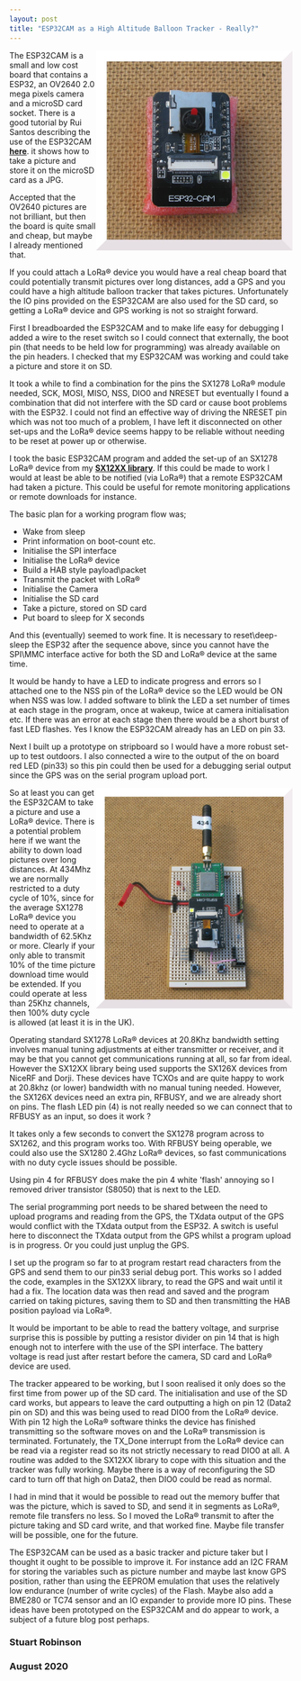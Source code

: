 ```yaml
---
layout: post
title: "ESP32CAM as a High Altitude Balloon Tracker - Really?"
---
```


<img align="right" src="/images/ESP32CAM.jpg" width="350">


The ESP32CAM is a small and low cost board that contains a ESP32, an OV2640 2.0 mega pixels camera and a microSD card socket. There is a good tutorial by Rui Santos describing the use of the ESP32CAM **[here](https://randomnerdtutorials.com/esp32-cam-take-photo-save-microsd-card/)**. it shows how to take a picture and store it on the microSD card as a JPG. 

Accepted that the OV2640 pictures are not brilliant, but then the board is quite small and cheap, but maybe I already mentioned that. 

If you could attach a LoRa® device you would have a real cheap board that could potentially transmit pictures over long distances, add a GPS and you could have a high altitude balloon tracker that takes pictures. Unfortunately the IO pins provided on the ESP32CAM are also used for the SD card, so getting a LoRa® device and GPS working is not so straight forward. 

First I breadboarded the ESP32CAM and to make life easy for debugging I added a wire to the reset switch so I could connect that externally, the boot pin (that needs to be held low for programming) was already available on the pin headers. I checked that my ESP32CAM was working and could take a picture and store it on SD.

It took a while to find a combination for the pins the SX1278 LoRa® module needed, SCK, MOSI, MISO, NSS, DIO0 and NRESET but eventually I found a combination that did not interfere with the SD card or cause boot problems with the ESP32. I could not find an effective way of driving the NRESET pin which was not too much of a problem, I have left it disconnected on other set-ups and the LoRa® device seems happy to be reliable without needing to be reset at power up or otherwise. 

I took the basic ESP32CAM program and added the set-up of an SX1278 LoRa® device from my [**SX12XX library**](https://github.com/StuartsProjects/SX12XX-LoRa). If this could be made to work I would at least be able to be notified (via LoRa®) that a remote ESP32CAM had taken a picture. This could be useful for remote monitoring applications or remote downloads for instance. 

The basic plan for a working program flow was;

- Wake from sleep
- Print information on boot-count etc.
- Initialise the SPI interface
- Initialise the LoRa® device
- Build a HAB style payload\packet
- Transmit the packet with LoRa®
- Initialise the Camera
- Initialise the SD card
- Take a picture, stored on SD card
- Put board to sleep for X seconds

And this (eventually) seemed to work fine. It is necessary to reset\deep-sleep the ESP32 after the sequence above, since you cannot have the SPI\MMC interface active for both the SD and LoRa® device at the same time.
  
It would be handy to have a LED to indicate progress and errors so I attached one to the NSS pin of the LoRa® device so the LED would be ON when NSS was low. I added software to blink the LED a set number of times at each stage in the program, once at wakeup, twice at camera initialisation etc. If there was an error at each stage then there would be a short burst of fast LED flashes. Yes I know the ESP32CAM already has an LED on pin 33.

Next I built up a prototype on stripboard so I would have a more robust set-up to test outdoors. I also connected a wire to the output of the on board red LED (pin33) so this pin could then be used for a debugging serial output since the GPS was on the serial program upload port.

<img align="right" src="/images/ESP32CAM_proto.jpg" width="350"/>


So at least you can get the ESP32CAM to take a picture and use a LoRa® device. There is a potential problem here if we want the ability to down load pictures over long distances. At 434Mhz we are normally restricted to a duty cycle of 10%, since for the average SX1278 LoRa® device you need to operate at a bandwidth of 62.5Khz or more. Clearly if your only able to transmit 10% of the time picture download time would be extended. If you could operate at less than 25Khz channels, then 100% duty cycle is allowed (at least it is in the UK).

Operating standard SX1278 LoRa® devices at 20.8Khz bandwidth setting involves manual tuning adjustments at either transmitter or receiver, and it may be that you cannot get communications running at all, so far from ideal. However the SX12XX library being used supports the SX126X devices from NiceRF and Dorji. These devices have TCXOs and are quite happy to work at 20.8khz (or lower) bandwidth with no manual tuning needed. However, the SX126X devices need an extra pin, RFBUSY, and we are already short on pins. The flash LED pin (4) is not really needed so we can connect that to RFBUSY as an input, so does it work ?

It takes only a few seconds to convert the SX1278 program across to SX1262, and this program works too. With RFBUSY being operable, we could also use the SX1280 2.4Ghz LoRa® devices, so fast communications with no duty cycle issues should be possible. 

Using pin 4 for RFBUSY does make the pin 4 white 'flash' annoying so I removed driver transistor (S8050) that is next to the LED.      

The serial programming port needs to be shared between the need to upload programs and reading from the GPS, the TXdata output of the GPS would conflict with the TXdata output from the ESP32. A switch is useful here to disconnect the TXdata output from the GPS whilst a program upload is in progress. Or you could just unplug the GPS. 

I set up the program so far to at program restart read characters from the GPS and send them to our pin33 serial debug port. This works so I added the code, examples in the SX12XX library, to read the GPS and wait until it had a fix. The location data was then read and saved and the program carried on taking pictures, saving them to SD and then transmitting the HAB position payload via LoRa®. 

It would be important to be able to read the battery voltage, and surprise surprise this is possible by putting a resistor divider on pin 14 that is high enough not to interfere with the use of the SPI interface. The battery voltage is read just after restart before the camera, SD card and LoRa® device are used.

The tracker appeared to be working, but I soon realised it only does so the first time from power up of the SD card. The initialisation and use of the SD card works, but appears to leave the card outputting a high on pin 12 (Data2 pin on SD) and this was being used to read DIO0 from the LoRa® device. With pin 12 high the LoRa® software thinks the device has finished transmitting so the software moves on and the LoRa® transmission is terminated. Fortunately, the TX_Done interrupt from the LoRa® device can be read via a register read so its not strictly necessary to read DIO0 at all. A routine was added to the SX12XX library to cope with this situation and the tracker was fully working. Maybe there is a way of reconfiguring the SD card to turn off that high on Data2, then DIO0 could be read as normal.  

I had in mind that it would be possible to read out the memory buffer that was the picture, which is saved to SD, and send it in segments as LoRa®, remote file transfers no less. So I moved the LoRa® transmit to after the picture taking and SD card write, and that worked fine. Maybe file transfer will be possible, one for the future.  

The ESP32CAM can be used as a basic tracker and picture taker but I thought it ought to be possible to improve it. For instance add an I2C FRAM for storing the variables such as picture number and maybe last know GPS position, rather than using the EEPROM emulation that uses the relatively low endurance (number of write cycles) of the Flash. Maybe also add a BME280 or TC74 sensor and an IO expander to provide more IO pins. These ideas have been prototyped on the ESP32CAM and do appear to work, a subject of a future blog post perhaps. 

### Stuart Robinson

### August 2020

